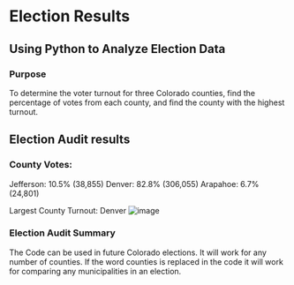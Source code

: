 # Election Results
## Using Python to Analyze Election Data 
### Purpose
To determine the voter turnout for three Colorado counties, find the percentage of votes from each county, and find the county with the highest turnout.
## Election Audit results
### County Votes:
Jefferson: 10.5% (38,855)
Denver: 82.8% (306,055)
Arapahoe: 6.7% (24,801)

Largest County Turnout: Denver
![image](https://user-images.githubusercontent.com/100768274/160320986-69aab79c-f4f9-41e1-b9fb-0ae18908cbfb.png)
### Election Audit Summary
The Code can be used in future Colorado elections. It will work for any number of counties. If the word counties is replaced in the code it will work for comparing any municipalities in an election. 

